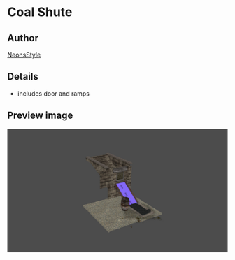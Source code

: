 # Coal Shute

## Author
[NeonsStyle](https://www.youtube.com/user/neon30003)

## Details
- includes door and ramps


## Preview image
![alt text](coal_shute_ex.jpg "coalshute")